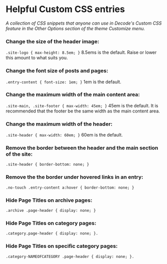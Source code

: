 # Helpful Custom CSS entries
*A collection of CSS snippets that anyone can use in Decode's Custom CSS feature in the Other Options section of the theme Customize menu.*

### Change the size of the header image:
`.site-logo { max-height: 8.5em; }`
8.5ems is the default. Raise or lower this amount to what suits you.

### Change the font size of posts and pages:
`.entry-content { font-size: 1em; }`
1em is the default.

### Change the maximum width of the main content area:
`.site-main, .site-footer { max-width: 45em; }`
45em is the default. It is recommended that the footer be the same width as the main content area.

### Change the maximum width of the header:
`.site-header { max-width: 60em; }`
60em is the default.

### Remove the border between the header and the main section of the site:
`.site-header { border-bottom: none; }`

### Remove the the border under hovered links in an entry:
`.no-touch .entry-content a:hover { border-bottom: none; }`

### Hide Page Titles on archive pages:
`.archive .page-header { display: none; }`

### Hide Page Titles on category pages:
`.category.page-header { display: none; }.`

### Hide Page Titles on specific category pages:
`.category-NAMEOFCATEGORY .page-header { display: none; }.`

